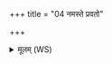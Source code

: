 +++
title = "04 नमस्ते प्रवतो"

+++
<details><summary>मूलम् (WS)</summary>

नमस्ते प्रवतो नपाद्यतस्तपः समूहसे ।  
मृडया नस्तनूभ्यः शं नस्तोकेभ्यष्कृधि ॥ ४ ॥
</details>